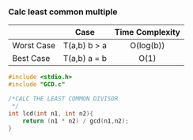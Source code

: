 ### Calc least common multiple

|               | Case             | Time Complexity |
| ------------- |:----------------:|:---------------:|
| Worst Case    | T(a,b)    b > a  | O(log(b))       |
| Best Case     | T(a,b)    a = b  | O(1)            |

```c
#include <stdio.h>
#include "GCD.c"

/*CALC THE LEAST COMMON DIVISOR
 */
int lcd(int n1, int n2){
    return (n1 * n2) / gcd(n1,n2);
}
```

